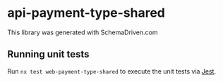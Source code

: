 
# api-payment-type-shared

This library was generated with SchemaDriven.com

## Running unit tests

Run `nx test web-payment-type-shared` to execute the unit tests via [Jest](https://jestjs.io).


